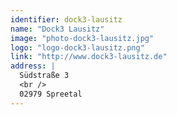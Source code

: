 ```yaml
---
identifier: dock3-lausitz
name: "Dock3 Lausitz"
image: "photo-dock3-lausitz.jpg"
logo: "logo-dock3-lausitz.png"
link: "http://www.dock3-lausitz.de"
address: |
  Südstraße 3
  <br />
  02979 Spreetal
---
```

